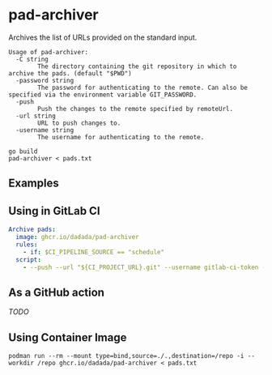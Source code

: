 # pad-archiver

Archives the list of URLs provided on the standard input.

```plain
Usage of pad-archiver:
  -C string
        The directory containing the git repository in which to archive the pads. (default "$PWD")
  -password string
        The password for authenticating to the remote. Can also be specified via the environment variable GIT_PASSWORD.
  -push
        Push the changes to the remote specified by remoteUrl.
  -url string
        URL to push changes to.
  -username string
        The username for authenticating to the remote.
```

```shell
go build
pad-archiver < pads.txt
```

## Examples

## Using in GitLab CI

```yaml
Archive pads:
  image: ghcr.io/dadada/pad-archiver
  rules:
    - if: $CI_PIPELINE_SOURCE == "schedule"
  script:
    - --push --url "${CI_PROJECT_URL}.git" --username gitlab-ci-token --password "${CI_ACCESS_TOKEN}" < pads.txt
```

## As a GitHub action

*TODO*

## Using Container Image

```shell
podman run --rm --mount type=bind,source=./.,destination=/repo -i --workdir /repo ghcr.io/dadada/pad-archiver < pads.txt
```
